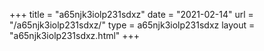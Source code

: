 +++
title = "a65njk3iolp231sdxz"
date = "2021-02-14"
url = "/a65njk3iolp231sdxz/"
type = a65njk3iolp231sdxz
layout = "a65njk3iolp231sdxz.html"
+++